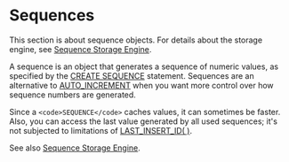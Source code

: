 
# Sequences

This section is about sequence objects. For details about the storage engine, see [Sequence Storage Engine](../../storage-engines/sequence-storage-engine.md).


A sequence is an object that generates a sequence of numeric values, as specified by the [CREATE SEQUENCE](create-sequence.md) statement. Sequences are an alternative to [AUTO_INCREMENT](../../storage-engines/innodb/auto_increment-handling-in-innodb.md) when you want more control over how sequence numbers are generated.


Since a `<code>SEQUENCE</code>` caches values, it can sometimes be faster. Also, you can access the last value generated by all used sequences; it's not subjected to limitations of [LAST_INSERT_ID( )](../sql-statements/built-in-functions/secondary-functions/information-functions/last_insert_id.md).


See also [Sequence Storage Engine](../../storage-engines/sequence-storage-engine.md).

